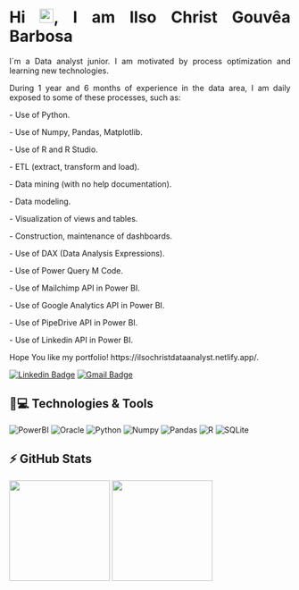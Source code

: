 
<h1 align = "justify"> Hi <img src="https://media.giphy.com/media/hvRJCLFzcasrR4ia7z/giphy.gif" width="25px">, I am Ilso Christ Gouvêa Barbosa</h1>
<p align = "justify"> I´m a Data analyst junior. I am motivated by process optimization and learning new technologies.</p> 

<p align = "justify">During 1 year and 6 months of experience in the data area, I am daily exposed to some of these processes, such as:</p> 

<p align = "justify">- Use of Python.</p>
<p align = "justify">- Use of Numpy, Pandas, Matplotlib.</p>
<p align = "justify">- Use of R and R Studio.</p> 
<p align = "justify">- ETL (extract, transform and load).</p> 
<p align = "justify">- Data mining (with no help documentation).</p> 
<p align = "justify">- Data modeling.</p> 
<p align = "justify">- Visualization of views and tables.</p>
<p align = "justify">- Construction, maintenance of dashboards.</p> 
<p align = "justify">- Use of DAX (Data Analysis Expressions).</p> 
<p align = "justify">- Use of Power Query M Code.</p> 
<p align = "justify">- Use of Mailchimp API in Power BI.</p> 
<p align = "justify">- Use of Google Analytics API in Power BI.</p> 
<p align = "justify">- Use of PipeDrive API in Power BI.</p> 
<p align = "justify">- Use of Linkedin API in Power BI.</p> 

<p align = "justify"> Hope You like my portfolio! https://ilsochristdataanalyst.netlify.app/.</p>


[![Linkedin Badge](https://img.shields.io/badge/-ilsochristgouvêabarbosa-blue?style=flat-square&logo=Linkedin&logoColor=white&link=https://www.linkedin.com/in/ilsochristgouvêabarbosa/)](https://www.linkedin.com/in/ilsochristgouvêabarbosa/)
[![Gmail Badge](https://img.shields.io/badge/-ilsocgb@gmail.com-c14438?style=flat-square&logo=Gmail&logoColor=white&link=mailto:ilsocgb@gmail.com)](mailto:ilsocgb@gmail.com)

## 🚀💻 Technologies & Tools


![PowerBI](https://img.shields.io/badge/-Power%20BI-F2C811?style=flat&logo=Power-BI&logoColor=black)
![Oracle](https://img.shields.io/badge/Oracle-F80000?style=flat&logo=oracle&logoColor=white)
![Python](https://img.shields.io/badge/python-3670A0?style=flat-square&logo=python&logoColor=ffdd54)
![Numpy](https://img.shields.io/badge/Numpy-777BB4?style=flat-square&logo=numpy&logoColor=white)
![Pandas](https://img.shields.io/badge/Pandas-2C2D72?style=flat-square&logo=pandas&logoColor=white)
![R](https://img.shields.io/badge/R-276DC3?style=flat-square&logo=r&logoColor=white)
![SQLite](https://img.shields.io/badge/sqlite-%2307405e.svg?style=flat-square&logo=sqlite&logoColor=white)


## ⚡ GitHub Stats

<img height="180em" src="https://github-readme-stats.vercel.app/api?username=ilsochrist&show_icons=true&theme=dracula&include_all_commits=true&count_private=true"/>
<img height="180em" src="https://github-readme-stats.vercel.app/api/top-langs/?username=ilsochrist&layout=compact&langs_count=7&theme=dracula"/>
